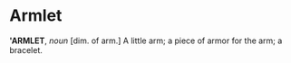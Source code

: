 # Armlet

**'ARMLET**, _noun_ \[dim. of arm.\] A little arm; a piece of armor for the arm; a bracelet.